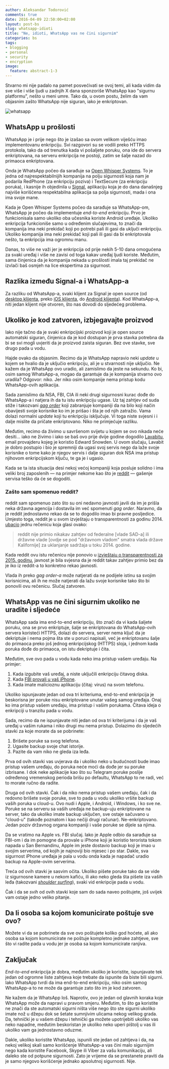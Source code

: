 ```yaml
---
author: Aleksandar Todorović
comments: true
date: 2016-04-09 22:50:00+02:00
layout: post-bs
slug: whatsapp-idioti
title: "Ne, idioti, WhatsApp vas ne čini sigurnim"
categories: bs
tags:
- blogging
- personal
- security
- encryption
image:
  feature: abstract-1-3
---
```


Stvarno mi nije padalo na pamet posvećivati se ovoj temi, ali kada vidim da sve više i više ljudi u zadnjih X dana sponzoriše WhatsApp kao "sigurnu platformu", nešto u meni umre. Tako da, u ovom postu, želim da vam objasnim zašto WhatsApp nije siguran, iako je enkriptovan.

![whatsapp](https://blog.kaspersky.com/files/2016/04/whatsapp-encryption-featured.jpg)

## WhatsApp u prošlosti

WhatsApp je i prije nego što je izašao sa ovom velikom viješću imao implementovanu enkripciju. Svi razgovori su se vodili preko HTTPS protokola, tako da od trenutka kada vi pošaljete poruku, ona ide do servera enkriptovana, na serveru enkripcija ne postoji, zatim se šalje nazad do primaoca enkriptovana.

Onda je WhatsApp počeo da sarađuje sa [Open Whisper Systems](https://whispersystems.org/). To je jedna od najrespektabilnijih kompanija na polju sigurnosti koja nam je podarila RedPhone (za enkripciju poziva) i TextSecure (za enkripciju poruka), i kasnije ih objedinila u [Signal](https://play.google.com/store/apps/details?id=org.thoughtcrime.securesms), aplikaciju koja je do dana današnjeg najviše korišćena respektabilna aplikacija sa polja sigurnosti, mada i ona ima svoje mane.

Kada je Open Whisper Systems počeo da sarađuje sa WhatsApp-om, WhatsApp je počeo da implementuje _end-to-end_ enkripciju. Prvo je funkcionisala samo ukoliko oba učesnika koriste Android uređaje. Ukoliko enkripcija funkcioniše samo u određenim slučajevima, to znači da kompanija ima neki prekidač koji po potrebi pali ili gasi da uključi enkripciju. Ukoliko kompanija ima neki prekidač koji pali ili gasi da bi enkriptovala nešto, ta enkripcija ima ogromnu manu.

Danas, to više ne važi jer je enkripcija od prije nekih 5-10 dana omogućena za svaki uređaj i više ne zavisi od toga kakav uređaj ljudi koriste. Međutim, sama činjenica da je kompanija nekada u prošlosti imala taj prekidač ne izvlači baš osmjeh na lice ekspertima za sigurnost.

## Razlika između Signal-a i WhatsApp-a

Za razliku od WhatsApp-a, svaki klijent za Signal je open source (od [desktop klijenta](https://github.com/WhisperSystems/Signal-Desktop), preko [iOS klijenta](https://github.com/WhisperSystems/Signal-iOS), do [Android klijenta](https://github.com/WhisperSystems/Signal-Android)). Kod WhatsApp-a, niti jedan klijent nije otvoren, što nas dovodi do sljedećeg problema.

## Ukoliko je kod zatvoren, izbjegavajte proizvod

Iako nije tačno da je svaki enkripcijski proizvod koji je open source automatski siguran, činjenica da je kod dostupan je prva stavka potrebna da bi se svi mogli uvjeriti da je proizvod zaista siguran. Bez ove stavke, sve drugo pada u vodu.

Hajde ovako da objasnim. Recimo da je WhatsApp napravio neki _update_ u kojem se hvalio da je uključio enkripciju, ali je u stvarnosti nije uključio. Ne kažem da je WhatsApp ovo uradio, ali zamislimo da jeste na sekundu. Ko bi, osim samog WhatsApp-a, mogao da garantuje da je kompanija stvarno ovo uradila? Odgovor: niko. Jer niko osim kompanije nema pristup kodu WhatsApp-ovih aplikacija.

Sada zamislimo da NSA, FBI, CIA ili neki drugi sigurnosni kurac dođe do WhatsApp-a i natjera ih da tu istu enkripciju ugase. Uz taj zahtjev od suda stiže i takozvani [_gag order_](https://en.wikipedia.org/wiki/Gag_order) koji zabranjuje kompaniji da na bilo koji način obavijesti svoje korisnike ko im je prišao i šta je od njih zatražio. Vama dolazi normalni _update_ koji tu enkripciju isključuje. Vi toga niste svjesni i i dalje mislite da pričate enkriptovano. Niko ne primjećuje razliku.

Međutim, recimo da živimo u savršenom svijetu u kojem se ovo nikada neće desiti... iako ne živimo i iako se baš ovo prije dvije godine dogodilo [Lavabitu](http://lavabit.com/), email provajderu kojeg je koristio Edward Snowden. U ovom slučaju, Lavabit je dobro postupio i bio je spremniji da ugasi svoj servis nego da laže svoje korisnike o tome kako je njegov servis i dalje siguran dok NSA ima pristup njihovom enkripcijskom ključu, te ga je i ugasio.

Kada se ta ista situacija desi nekoj većoj kompaniji koja posluje solidno i ima veliki broj zaposlenih — na primjer nekome kao što je [reddit](https://www.reddit.com/) — gašenje servisa teško da će se dogoditi.

### Zašto sam spomenuo reddit?

reddit sam spomenuo zato što su oni nedavno javnosti javili da im je prišla neka državna agencija i dostavila im već spomenuti _gag order_. Naravno, da je reddit jednostavno rekao da se to dogodilo imao bi pravne posljedice. Umjesto toga, reddit je u svom izvještaju o transparentnosti za godinu 2014. [ubacio](https://www.reddit.com/wiki/transparency/2014#wiki_government_content_removal_requests) jednu rečenicu koja glasi ovako:

> reddit nije primio nikakav zahtjev od federalne [vlade SAD-a] ili državne vlade [ovdje se pod "državnom vladom" smatra vlada države Kalifornije] za uklanjanje sadržaja u toku 2014. godine.

Kada reddit ovu istu rečenicu nije ponovio u [izvještaju o transparentnosti za 2015. godinu](https://www.reddit.com/wiki/transparency/2015), javnost je bila svjesna da je reddit takav zahtjev primio bez da je iko iz reddit-a to konkretno rekao javnosti.

Vlada ih preko _gag order-a_ može natjerati da ne podijele istinu sa svojim korisnicima, ali ih ne može natjerati da lažu svoje korisnike tako što bi ponovili ovu rečenicu. Slučaj zatvoren.

## WhatsApp vas ne čini sigurnim ukoliko ne uradite i sljedeće

WhatsApp sada ima end-to-end enkripciju, što znači da vi kada šaljete poruku, ona se prvo enkriptuje, šalje se enkriptovana do WhatsApp-ovih servera koristeći HTTPS, dolazi do servera, server nema ključ da je dekriptuje i nema pojma šta ste u poruci napisali, već je enkriptovanu šalje do primaoca preko još jednog enkripcijskog (HTTPS) sloja, i jednom kada poruka dođe do primaoca, on istu dekriptuje i čita.

Međutim, sve ovo pada u vodu kada neko ima pristup vašem uređaju. Na primjer:

1. Kada izgubite vaš uređaj, a niste uključili enkripciju čitavog diska.
2. Kada [FBI provali u vaš iPhone](http://www.foxnews.com/tech/2016/03/29/fbi-breaks-into-san-bernardino-gunmans-iphone-without-apples-help-ending-court-case.html).
3. Kada imate malicioznu aplikaciju (čitaj: virus) na svom telefonu.

Ukoliko ispunjavate jedan od ova tri kriteriuma, end-to-end enkripcija je beskorisna jer poruke nisu enkriptovane unutar vašeg samog uređaja. Onaj ko ima pristup vašem uređaju, ima pristup i vašim porukama. Čitava ideja o enkripciji u tranzitu pada u vodu.

Sada, recimo da ne ispunjavate niti jedan od ova tri kriterijuma i da je vaš uređaj u vašim rukama i niko drugi mu nema pristup. Dolazimo do sljedećih stavki za koje morate da se pobrinete:

1. Brišete poruke sa svog telefona.
2. Ugasite backup svoje chat istorije.
3. Pazite da vam niko ne gleda iza leđa.

Prva od ovih stavki vas uvjerava da i ukoliko neko u budućnosti bude imao pristup vašem uređaju, do poruka neće moći da dođe jer su poruke izbrisane. I dok neke aplikacije kao što su Telegram poruke poslije određenog vremenskog perioda brišu po defaultu, WhatsApp to ne radi, već to morate ručno da radite.

Druga od ovih stavki. Čak i da niko nema pristup vašem uređaju, čak i da redovno brišete svoje poruke, sve to pada u vodu ukoliko vršite backup vaših poruka u cloud-u. Ovo nudi i Apple, i Android, i Windows, i ko sve ne. Poruke se na serveru sa vaših uređaja ne backup-uju enkriptovane na server, tako da ukoliko imate backup uključen, sve ostaje sačuvano u "cloud-u" (takođe poznatom i kao nečiji drugi računar). Ne-enkriptovano. Jedan poziv državnog organa kompaniji i vaše poruke se dijele sa njima.

Da se vratimo na Apple vs. FBI slučaj. Iako je Apple odbio da sarađuje sa FBI-om i da im pomogne da provale u iPhone koji je koristio terorista tokom napada u San Bernandinu, Apple im jeste dostavio backup koji je imao u svojim serverima, od kojih je najnoviji bio mjesec i po star. Dakle, sva sigurnost iPhone uređaja je pala u vodu onda kada je napadač uradio backup na Apple-ovim serverima.

Treća od ovih stavki je sasvim očita. Ukoliko pišete poruke tako da se vide iz sigurnosne kamere u nekom kafiću, ili ako neko gleda šta pišete iza vaših leđa (takozvani [_shoulder surfing_](https://en.wikipedia.org/wiki/Shoulder_surfing_%28computer_security%29)), svaki vid enkripcije pada u vodu.

Čak i da se _svih_ od ovih stavki koje sam do sada naveo poštujete, još uvijek vam ostaje jedno veliko pitanje.

## Da li osoba sa kojom komunicirate poštuje sve ovo?

Možete vi da se pobrinete da sve ovo poštujete koliko god hoćete, ali ako osoba sa kojom komunicirate ne poštuje kompletno jednake zahtjeve, sve što vi radite pada u vodu jer je osoba sa kojom komunicirate ranjiva.

## Zaključak

_End-to-end_ enkripcija je dobra, međutim ukoliko je koristite, ispunjavate tek jedan od ogromne liste zahtjeva koje trebate da ispunite da biste bili sigurni. Iako WhatsApp tvrdi da ima end-to-end enkripciju, niko osim samog WhatsApp-a to ne može da garantuje zato što im je kod zatvoren.

Ne kažem da je WhatsApp loš. Naprotiv, ovo je jedan od glavnih koraka koje WhatsApp može da napravi u pravom smjeru. Međutim, to što ga koristite ne znači da ste automatski sigurni ništa više nego što ste sigurni ukoliko imate nož u džepu dok se šetate sumnjivim ulicama nekog velikog grada. Da, tehnički je u vašem džepu i tehnički ga možete upotrijebiti ukoliko vas neko napadne, međutim beskoristan je ukoliko neko uperi pištolj u vas ili ukoliko vam ga jednostavno oduzme.

Dakle, ukoliko koristite WhatsApp, ispunili ste jedan od zahtjeva i da, na nekoj velikoj skali samo korišćenje WhatsApp-a vas čini malo sigurnijim nego kada koristite Facebook, Skype ili Viber za vašu komunikaciju, ali daleko ste od potpune sigurnosti. Zato je vrijeme da se prestanete praviti da je samo njegovo korišćenje jednako apsolutnoj sigurnosti. Nije.

